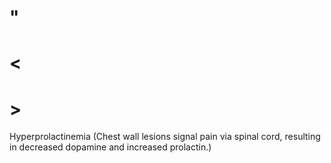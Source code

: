 # "

# <

# >

Hyperprolactinemia
(Chest wall lesions signal pain via spinal cord, resulting in decreased dopamine and increased prolactin.)
